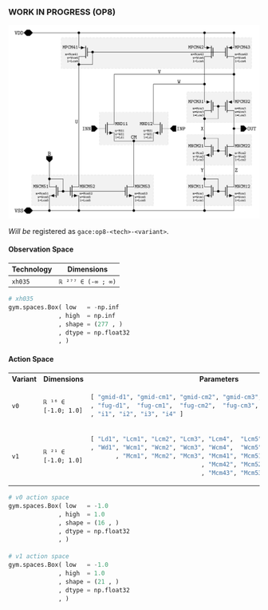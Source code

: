 ### WORK IN PROGRESS (OP8)

![op8](https://github.com/matthschw/ace/blob/main/figures/op8.png)

_Will be_ registered as `gace:op8-<tech>-<variant>`.

#### Observation Space

| Technology | Dimensions         |
|------------|--------------------|
| `xh035`    | `ℝ ²⁷⁷ ∈ (-∞ ; ∞)` |

```python
# xh035
gym.spaces.Box( low   = -np.inf
              , high  = np.inf
              , shape = (277 , )
              , dtype = np.float32
              , )
```

#### Action Space

<table>
<tr><th>Variant</th><th>Dimensions</th> <th>Parameters</th></tr>
<tr> 
<td> 

`v0` 

</td> 
<td> 

`ℝ ¹⁶ ∈ [-1.0; 1.0]`

</td>
<td>

```python
[ "gmid-d1", "gmid-cm1", "gmid-cm2", "gmid-cm3", "gmid-cm4", "gmid-cm5" 
, "fug-d1",  "fug-cm1",  "fug-cm2",  "fug-cm3",  "fug-cm4",  "fug-cm5" 
, "i1", "i2", "i3", "i4" ]
```

</td>
</tr>
<tr> 
<td> 

`v1` 

</td> 
<td> 

`ℝ ²¹ ∈ [-1.0; 1.0]`

</td>
<td>

```python
[ "Ld1", "Lcm1", "Lcm2", "Lcm3", "Lcm4",  "Lcm5"
, "Wd1", "Wcm1", "Wcm2", "Wcm3", "Wcm4",  "Wcm5"
       , "Mcm1", "Mcm2", "Mcm3", "Mcm41", "Mcm51" 
                               , "Mcm42", "Mcm52"
                               , "Mcm43", "Mcm53" ]
```

</td>
</tr>
</table>

```python
# v0 action space
gym.spaces.Box( low   = -1.0
              , high  = 1.0
              , shape = (16 , )
              , dtype = np.float32
              , )

# v1 action space
gym.spaces.Box( low   = -1.0
              , high  = 1.0
              , shape = (21 , )
              , dtype = np.float32
              , )
```


